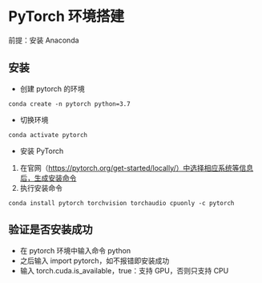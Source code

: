 # PyTorch 环境搭建

前提：安装 Anaconda

## 安装

- 创建 pytorch 的环境

```shell
conda create -n pytorch python=3.7
```

- 切换环境

```shell
conda activate pytorch
```

- 安装 PyTorch

1. 在官网（https://pytorch.org/get-started/locally/）中选择相应系统等信息后，生成安装命令
2. 执行安装命令

```shell
conda install pytorch torchvision torchaudio cpuonly -c pytorch
```

## 验证是否安装成功

- 在 pytorch 环境中输入命令 python
- 之后输入 import pytorch，如不报错即安装成功
- 输入 torch.cuda.is_available，true：支持 GPU，否则只支持 CPU
